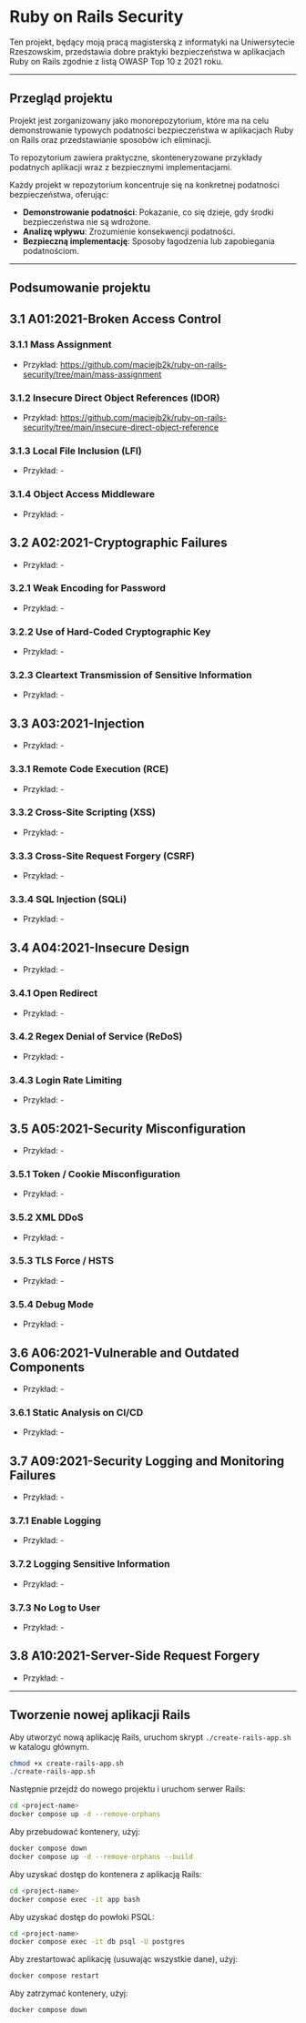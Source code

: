 # Ruby on Rails Security

Ten projekt, będący moją pracą magisterską z informatyki na Uniwersytecie Rzeszowskim, przedstawia dobre praktyki bezpieczeństwa w aplikacjach Ruby on Rails zgodnie z listą OWASP Top 10 z 2021 roku.

---

## Przegląd projektu

Projekt jest zorganizowany jako monorepozytorium, które ma na celu demonstrowanie typowych podatności bezpieczeństwa w aplikacjach Ruby on Rails oraz przedstawianie sposobów ich eliminacji.

To repozytorium zawiera praktyczne, skonteneryzowane przykłady podatnych aplikacji wraz z bezpiecznymi implementacjami.

Każdy projekt w repozytorium koncentruje się na konkretnej podatności bezpieczeństwa, oferując:
- **Demonstrowanie podatności**: Pokazanie, co się dzieje, gdy środki bezpieczeństwa nie są wdrożone.
- **Analizę wpływu**: Zrozumienie konsekwencji podatności.
- **Bezpieczną implementację**: Sposoby łagodzenia lub zapobiegania podatnościom.

---

## Podsumowanie projektu

## 3.1 A01:2021-Broken Access Control

### 3.1.1 Mass Assignment
- Przykład: https://github.com/maciejb2k/ruby-on-rails-security/tree/main/mass-assignment

### 3.1.2 Insecure Direct Object References (IDOR)
- Przykład: https://github.com/maciejb2k/ruby-on-rails-security/tree/main/insecure-direct-object-reference

### 3.1.3 Local File Inclusion (LFI)
- Przykład: -

### 3.1.4 Object Access Middleware
- Przykład: -

## 3.2 A02:2021-Cryptographic Failures
- Przykład: -

### 3.2.1 Weak Encoding for Password
- Przykład: -

### 3.2.2 Use of Hard-Coded Cryptographic Key
- Przykład: -

### 3.2.3 Cleartext Transmission of Sensitive Information
- Przykład: -

## 3.3 A03:2021-Injection
- Przykład: -

### 3.3.1 Remote Code Execution (RCE)
- Przykład: -

### 3.3.2 Cross-Site Scripting (XSS)
- Przykład: -

### 3.3.3 Cross-Site Request Forgery (CSRF)
- Przykład: -

### 3.3.4 SQL Injection (SQLi)
- Przykład: -

## 3.4 A04:2021-Insecure Design
- Przykład: -

### 3.4.1 Open Redirect
- Przykład: -

### 3.4.2 Regex Denial of Service (ReDoS)
- Przykład: -

### 3.4.3 Login Rate Limiting
- Przykład: -

## 3.5 A05:2021-Security Misconfiguration
- Przykład: -

### 3.5.1 Token / Cookie Misconfiguration
- Przykład: -

### 3.5.2 XML DDoS
- Przykład: -

### 3.5.3 TLS Force / HSTS
- Przykład: -

### 3.5.4 Debug Mode
- Przykład: -

## 3.6 A06:2021-Vulnerable and Outdated Components
- Przykład: -

### 3.6.1 Static Analysis on CI/CD
- Przykład: -

## 3.7 A09:2021-Security Logging and Monitoring Failures
- Przykład: -

### 3.7.1 Enable Logging
- Przykład: -

### 3.7.2 Logging Sensitive Information
- Przykład: -

### 3.7.3 No Log to User
- Przykład: -

## 3.8 A10:2021-Server-Side Request Forgery
- Przykład: -

---

## Tworzenie nowej aplikacji Rails

Aby utworzyć nową aplikację Rails, uruchom skrypt `./create-rails-app.sh` w katalogu głównym.
```bash
chmod +x create-rails-app.sh
./create-rails-app.sh
```

Następnie przejdź do nowego projektu i uruchom serwer Rails:
```bash
cd <project-name>
docker compose up -d --remove-orphans
```

Aby przebudować kontenery, użyj:
```bash
docker compose down
docker compose up -d --remove-orphans --build
```

Aby uzyskać dostęp do kontenera z aplikacją Rails:
```bash
cd <project-name>
docker compose exec -it app bash
```

Aby uzyskać dostęp do powłoki PSQL:
```bash
cd <project-name>
docker compose exec -it db psql -U postgres
```

Aby zrestartować aplikację (usuwając wszystkie dane), użyj:
```bash
docker compose restart
```

Aby zatrzymać kontenery, użyj:
```bash
docker compose down
```
